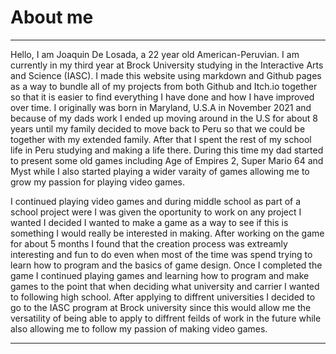 # About me

---

Hello, I am Joaquin De Losada, a 22 year old American-Peruvian. I am currently in my third year at Brock University studying in the Interactive Arts and Science (IASC). I made this website using markdown and Github pages as a way to bundle all of my projects from both Github and Itch.io together so that it is easier to find everything I have done and how I have improved over time. I originally was born in Maryland, U.S.A in November 2021 and because of my dads work I ended up moving around in the U.S for about 8 years until my family decided to move back to Peru so that we could be together with my extended family. After that I spent the rest of my school life in Peru studying and making a life there. During this time my dad started to present some old games including Age of Empires 2, Super Mario 64 and Myst while I also started playing a wider varaity of games allowing me to grow my passion for playing video games.

I continued playing video games and during middle school as part of a school project were I was given the oportunity to work on any project I wanted I decided I wanted to make a game as a way to see if this is something I would really be interested in making. After working on the game for about 5 months I found that the creation process was extreamly interesting and fun to do even when most of the time was spend trying to learn how to program and the basics of game design. Once I completed the game I continued playing games and learning how to program and make games to the point that when deciding what university and carrier I wanted to following high school. After applying to diffrent universities I decided to go to the IASC program at Brock university since this would allow me the versatility of being able to apply to diffrent feilds of work in the future while also allowing me to follow my passion of making video games. 

---
